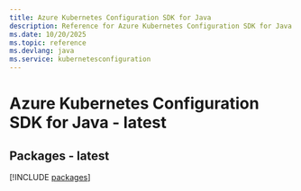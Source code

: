 ```yaml
---
title: Azure Kubernetes Configuration SDK for Java
description: Reference for Azure Kubernetes Configuration SDK for Java
ms.date: 10/20/2025
ms.topic: reference
ms.devlang: java
ms.service: kubernetesconfiguration
---
```

# Azure Kubernetes Configuration SDK for Java - latest
## Packages - latest
[!INCLUDE [packages](kubernetes-configuration-index.md)]